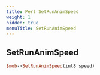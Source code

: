 ```yaml
---
title: Perl SetRunAnimSpeed
weight: 1
hidden: true
menuTitle: SetRunAnimSpeed
---
```

## SetRunAnimSpeed
```perl
$mob->SetRunAnimSpeed(int8 speed)
```